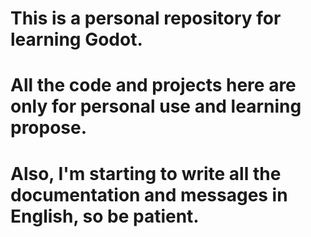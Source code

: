 # This is a personal repository for learning Godot.
# All the code and projects here are only for personal use and learning propose.
# Also, I'm starting to write all the documentation and messages in English, so be patient.

